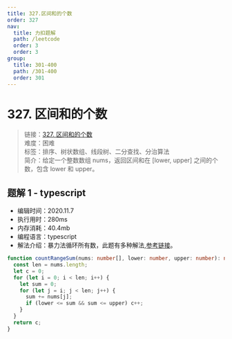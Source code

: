 ```yaml
---
title: 327.区间和的个数
order: 327
nav:
  title: 力扣题解
  path: /leetcode
  order: 3
  order: 3
group:
  title: 301-400
  path: /301-400
  order: 301
---
```


# 327. 区间和的个数

> 链接：[327. 区间和的个数](https://leetcode-cn.com/problems/count-of-range-sum/)  
> 难度：困难  
> 标签：排序、树状数组、线段树、二分查找、分治算法  
> 简介：给定一个整数数组 nums，返回区间和在 [lower, upper] 之间的个数，包含 lower 和 upper。

## 题解 1 - typescript

- 编辑时间：2020.11.7
- 执行用时：280ms
- 内存消耗：40.4mb
- 编程语言：typescript
- 解法介绍：暴力法循环所有数，此题有多种解法,[参考链接](https://leetcode-cn.com/problems/count-of-range-sum/solution/qu-jian-he-de-ge-shu-by-leetcode-solution/)。

```typescript
function countRangeSum(nums: number[], lower: number, upper: number): number {
  const len = nums.length;
  let c = 0;
  for (let i = 0; i < len; i++) {
    let sum = 0;
    for (let j = i; j < len; j++) {
      sum += nums[j];
      if (lower <= sum && sum <= upper) c++;
    }
  }
  return c;
}
```

